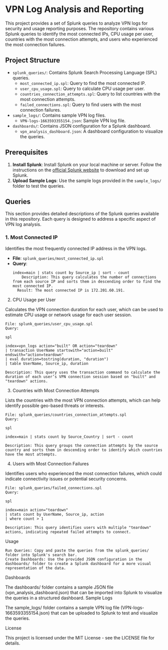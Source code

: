 # VPN Log Analysis and Reporting

This project provides a set of Splunk queries to analyze VPN logs for security and usage reporting purposes. The repository contains various Splunk queries to identify the most connected IPs, CPU usage per user, countries with the most connection attempts, and users who experienced the most connection failures. 

## Project Structure

- `splunk_queries/`: Contains Splunk Search Processing Language (SPL) queries.
  - `most_connected_ip.spl`: Query to find the most connected IP.
  - `user_cpu_usage.spl`: Query to calculate CPU usage per user.
  - `countries_connection_attempts.spl`: Query to list countries with the most connection attempts.
  - `failed_connections.spl`: Query to find users with the most connection failures.
- `sample_logs/`: Contains sample VPN log files.
  - `VPN-logs-1663593355154.json`: Sample VPN log file.
- `dashboards/`: Contains JSON configuration for a Splunk dashboard.
  - `vpn_analysis_dashboard.json`: A dashboard configuration to visualize the queries.

## Prerequisites

1. **Install Splunk**: Install Splunk on your local machine or server. Follow the instructions on the [official Splunk website](https://www.splunk.com) to download and set up Splunk.
2. **Upload Sample Logs**: Use the sample logs provided in the `sample_logs/` folder to test the queries.

## Queries

This section provides detailed descriptions of the Splunk queries available in this repository. Each query is designed to address a specific aspect of VPN log analysis.

### 1. Most Connected IP
Identifies the most frequently connected IP address in the VPN logs.

- **File**: `splunk_queries/most_connected_ip.spl`
- **Query**:
  ```spl
  index=main | stats count by Source_ip | sort - count
      Description: This query calculates the number of connections from each source IP and sorts them in descending order to find the most connected IP.
    Result: The most connected IP is 172.201.60.191.

2. CPU Usage per User

Calculates the VPN connection duration for each user, which can be used to estimate CPU usage or network usage for each user session.

    File: splunk_queries/user_cpu_usage.spl
    Query:

    spl

    index=vpn_logs action="built" OR action="teardown"
    | transaction UserName startswith="action=built" endswith="action=teardown"
    | eval duration=tostring(duration, "duration")
    | table UserName, Source_ip, duration

    Description: This query uses the transaction command to calculate the duration of each user’s VPN connection session based on "built" and "teardown" actions.

3. Countries with Most Connection Attempts

Lists the countries with the most VPN connection attempts, which can help identify possible geo-based threats or interests.

    File: splunk_queries/countries_connection_attempts.spl
    Query:

    spl

    index=main | stats count by Source_Country | sort - count

    Description: This query groups the connection attempts by the source country and sorts them in descending order to identify which countries have the most attempts.

4. Users with Most Connection Failures

Identifies users who experienced the most connection failures, which could indicate connectivity issues or potential security concerns.

    File: splunk_queries/failed_connections.spl
    Query:

    spl

    index=main action="teardown"
    | stats count by UserName, Source_ip, action
    | where count > 1

    Description: This query identifies users with multiple "teardown" actions, indicating repeated failed attempts to connect.

Usage

    Run Queries: Copy and paste the queries from the splunk_queries/ folder into Splunk's search bar.
    Create Dashboards: Use the provided JSON configuration in the dashboards/ folder to create a Splunk dashboard for a more visual representation of the data.

Dashboards

The dashboards/ folder contains a sample JSON file (vpn_analysis_dashboard.json) that can be imported into Splunk to visualize the queries in a structured dashboard.
Sample Logs

The sample_logs/ folder contains a sample VPN log file (VPN-logs-1663593355154.json) that can be uploaded to Splunk to test and visualize the queries.

License

This project is licensed under the MIT License - see the LICENSE file for details.
  
